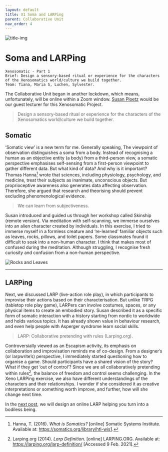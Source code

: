 ```yaml
---
layout: default
title: X1 Soma and LARPing
parent: Collaborative Unit
nav_order: 4
---
```


![title-img](https://sylvesterlau.com/blog/assets/xeno/dermatome-chart.jpg)

# Soma and LARPing

```
Xenosomatic - Part 1
Brief: Design a sensory-based ritual or experience for the characters of the Xenosomatics world/culture we build together.
Team: Tiana, Maria S, Luchen, Sylvester.
```
The Collaborative Unit began in another lockdown, which means, unfortunately, will be online within a Zoom window. [Susan Ploetz](https://susanploetz.com) would be our guest lecturer for this Xenosomatic Project.

> Design a sensory-based ritual or experience for the characters of the Xenosomatics world/culture we build together.

## Somatic
‘Somatic view’ is a new term for me. Generally speaking, The viewpoint of observation distinguishes a soma from a body. Instead of recognising a human as an objective entity (a body) from a third-person view, a somatic perspective emphasises self-sensing from a first-person viewpoint to gather different data. But what kind of data? And why is it important? Thomas Hanna[^1] wrote that sciences, including physiology, psychology, and medicine, treat their subjects as inanimate, unconscious objects. But proprioceptive awareness also generates data affecting observation. Therefore, she argued that research and theorising should prevent excluding phenomenological evidence. 

> We can learn from subjectiveness.

Susan introduced and guided us through her workshop called Skinship (remote version). Via meditation with self-scanning, we immerse ourselves into an alien character created by individuals. In this exercise, I tried to immerse myself in a formless creature and ‘re-learned’ familiar objects such as leaves, rocks, pillows, and toilet papers. Some classmates found it difficult to soak into a non-human character. I think that makes most of confused during the meditation. Although struggling, I recognise fresh curiosity and confusion from a non-human perspective.

![Rocks and Leaves](https://sylvesterlau.com/blog/assets/xeno/rocks-leaves.jpg "Rocks and Leaves")

***

## LARPing

Next, we discussed LARP (live-action role play), in which participants to improvise their actions based on their characterisation. But unlike TRPG (tabletop role play game), LARPers can involve costumes, spaces, or any physical items to create an embodied story. Susan described it as a specific form of somatic interaction with a history starting from nordic to worldwide and holds various topics. It has already shown value in behaviour research, and even help people with Asperger syndrome learn social skills. 

> LARP: Collaborative pretending with rules (Larping.org).

Controversially viewed as an Escapism activity, its emphasis on collaboration and improvisation reminds me of co-design. From a designer’s (or larpwrite’s) perspective, I immediately started questioning how to organise a game. Should participants have a shared vision of the story? What if they get ‘out of control’? Since we are all collaboratively pretending within rules[^2], the balance of freedom and control seems challenging. In the Xeno LARPing exercise, we also have different understandings of the characters and their relationships.  I wonder if she considered it as creative interpretations or something worth improve, and further, how will she change next time.

In the [next post](./xeno-2), we will design an online LARP helping you turn into a bodiless being. 

[^1]:Hanna, T. (2016). _What is Somatics?_ [online] Somatic Systems Institute. Available at: https://somatics.org/library/htl-wis1.

[^2]:Larping.org (2014). _Larp Definition_. [online] LARPING.ORG. Available at: https://larping.org/larp-definition/ [Accessed 9 Feb. 2021].